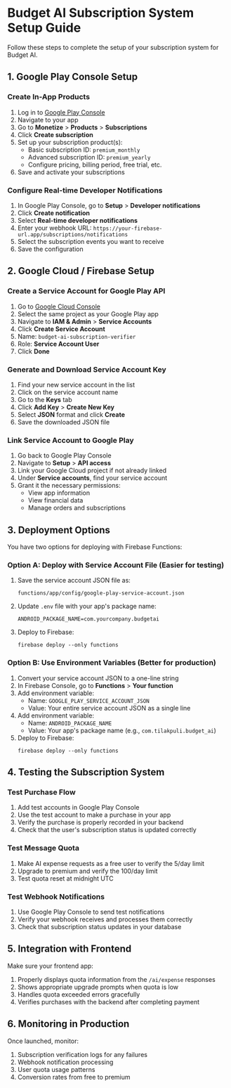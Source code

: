 # Budget AI Subscription System Setup Guide

Follow these steps to complete the setup of your subscription system for Budget AI.

## 1. Google Play Console Setup

### Create In-App Products

1. Log in to [Google Play Console](https://play.google.com/console/)
2. Navigate to your app
3. Go to **Monetize** > **Products** > **Subscriptions**
4. Click **Create subscription**
5. Set up your subscription product(s):
   - Basic subscription ID: `premium_monthly`
   - Advanced subscription ID: `premium_yearly`
   - Configure pricing, billing period, free trial, etc.
6. Save and activate your subscriptions

### Configure Real-time Developer Notifications

1. In Google Play Console, go to **Setup** > **Developer notifications**
2. Click **Create notification**
3. Select **Real-time developer notifications**
4. Enter your webhook URL: `https://your-firebase-url.app/subscriptions/notifications`
5. Select the subscription events you want to receive
6. Save the configuration

## 2. Google Cloud / Firebase Setup

### Create a Service Account for Google Play API

1. Go to [Google Cloud Console](https://console.cloud.google.com/)
2. Select the same project as your Google Play app
3. Navigate to **IAM & Admin** > **Service Accounts**
4. Click **Create Service Account**
5. Name: `budget-ai-subscription-verifier`
6. Role: **Service Account User**
7. Click **Done**

### Generate and Download Service Account Key

1. Find your new service account in the list
2. Click on the service account name
3. Go to the **Keys** tab
4. Click **Add Key** > **Create New Key**
5. Select **JSON** format and click **Create**
6. Save the downloaded JSON file

### Link Service Account to Google Play

1. Go back to Google Play Console
2. Navigate to **Setup** > **API access**
3. Link your Google Cloud project if not already linked
4. Under **Service accounts**, find your service account
5. Grant it the necessary permissions:
   - View app information
   - View financial data
   - Manage orders and subscriptions

## 3. Deployment Options

You have two options for deploying with Firebase Functions:

### Option A: Deploy with Service Account File (Easier for testing)

1. Save the service account JSON file as:
   ```
   functions/app/config/google-play-service-account.json
   ```
2. Update `.env` file with your app's package name:
   ```
   ANDROID_PACKAGE_NAME=com.yourcompany.budgetai
   ```
3. Deploy to Firebase:
   ```
   firebase deploy --only functions
   ```

### Option B: Use Environment Variables (Better for production)

1. Convert your service account JSON to a one-line string
2. In Firebase Console, go to **Functions** > **Your function**
3. Add environment variable:
   - Name: `GOOGLE_PLAY_SERVICE_ACCOUNT_JSON`
   - Value: Your entire service account JSON as a single line
4. Add environment variable:
   - Name: `ANDROID_PACKAGE_NAME`
   - Value: Your app's package name (e.g., `com.tilakpuli.budget_ai`)
5. Deploy to Firebase:
   ```
   firebase deploy --only functions
   ```

## 4. Testing the Subscription System

### Test Purchase Flow

1. Add test accounts in Google Play Console
2. Use the test account to make a purchase in your app
3. Verify the purchase is properly recorded in your backend
4. Check that the user's subscription status is updated correctly

### Test Message Quota

1. Make AI expense requests as a free user to verify the 5/day limit
2. Upgrade to premium and verify the 100/day limit
3. Test quota reset at midnight UTC

### Test Webhook Notifications

1. Use Google Play Console to send test notifications
2. Verify your webhook receives and processes them correctly
3. Check that subscription status updates in your database

## 5. Integration with Frontend

Make sure your frontend app:

1. Properly displays quota information from the `/ai/expense` responses
2. Shows appropriate upgrade prompts when quota is low
3. Handles quota exceeded errors gracefully
4. Verifies purchases with the backend after completing payment

## 6. Monitoring in Production

Once launched, monitor:

1. Subscription verification logs for any failures
2. Webhook notification processing
3. User quota usage patterns
4. Conversion rates from free to premium
